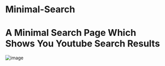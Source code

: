 # Minimal-Search

A Minimal Search Page Which Shows You Youtube Search Results
========
![image](https://user-images.githubusercontent.com/84771149/164915641-86c6910b-05d3-4530-82f3-77f7f96f03dd.png)
